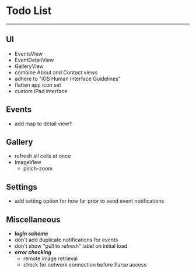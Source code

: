 # Todo List

---

## UI
* EventsView
* EventDetailView
* GalleryView
* combine About and Contact views
* adhere to "iOS Human Interface Guidelines"
* flatten app icon set
* custom iPad interface


## Events
* add map to detail view?


## Gallery
* refresh all cells at once
* ImageView
    * pinch-zoom


## Settings
* add setting option for how far prior to send event notifications


## Miscellaneous
* ___login scheme___
* don't add duplicate notifications for events
* don't show "pull to refresh" label on initial load
* ___error checking___
    * remote image retrieval
    * check for network connection before Parse access
